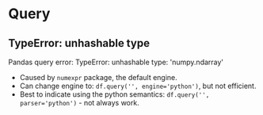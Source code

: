 # Query

## TypeError: unhashable type
Pandas query error: TypeError: unhashable type: 'numpy.ndarray'
- Caused by `numexpr` package, the default engine. 
- Can change engine to: `df.query('', engine='python')`, but not efficient.
- Best to indicate using the python semantics: `df.query('', parser='python')` - not always work.
